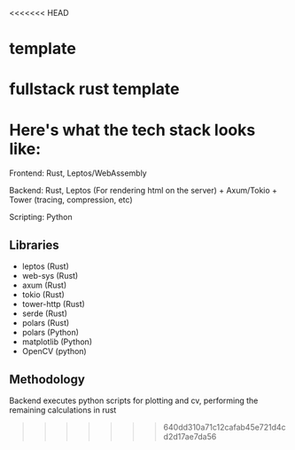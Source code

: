 <<<<<<< HEAD
# template
fullstack rust template
=======
# Here's what the tech stack looks like:

Frontend: Rust, Leptos/WebAssembly

Backend: Rust, Leptos (For rendering html on the server) + Axum/Tokio + Tower (tracing, compression, etc)

Scripting: Python

## Libraries 
- leptos (Rust)
- web-sys (Rust)
- axum (Rust)
- tokio (Rust)
- tower-http (Rust)
- serde (Rust)
- polars (Rust)
- polars (Python)
- matplotlib (Python)
- OpenCV (python)

## Methodology
Backend executes python scripts for plotting and cv, performing the remaining calculations in rust
>>>>>>> 640dd310a71c12cafab45e721d4cd2d17ae7da56
